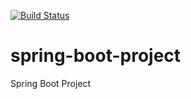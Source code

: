 [![Build Status](https://travis-ci.org/kalilmvp/spring-boot-project.svg?branch=master)](https://travis-ci.org/kalilmvp/spring-boot-project)

# spring-boot-project
Spring Boot Project
